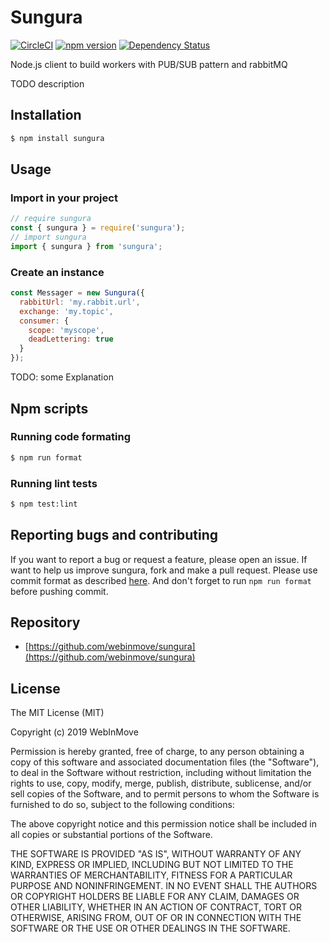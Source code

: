 # Sungura

[![CircleCI](https://circleci.com/gh/webinmove/sungura.svg?style=svg)](https://circleci.com/gh/webinmove/sungura)
[![npm version](https://img.shields.io/npm/v/sungura.svg)](https://www.npmjs.com/package/sungura)
[![Dependency Status](https://img.shields.io/david/webinmove/sungura.svg?style=flat-square)](https://david-dm.org/webinmove/sungura)

Node.js client to build workers with PUB/SUB pattern and rabbitMQ

TODO description

## Installation

```sh
$ npm install sungura
```

## Usage

### Import in your project
```js
// require sungura
const { sungura } = require('sungura');
// import sungura
import { sungura } from 'sungura';
```

### Create an instance

```js
const Messager = new Sungura({
  rabbitUrl: 'my.rabbit.url',
  exchange: 'my.topic',
  consumer: {
    scope: 'myscope',
    deadLettering: true
  }
});
```

TODO: some Explanation

## Npm scripts

### Running code formating

```sh
$ npm run format
```

### Running lint tests

```sh
$ npm test:lint
```

## Reporting bugs and contributing

If you want to report a bug or request a feature, please open an issue.
If want to help us improve sungura, fork and make a pull request.
Please use commit format as described [here](https://github.com/angular/angular.js/blob/master/DEVELOPERS.md#-git-commit-guidelines).
And don't forget to run `npm run format` before pushing commit.

## Repository

- [https://github.com/webinmove/sungura](https://github.com/webinmove/sungura)

## License

The MIT License (MIT)

Copyright (c) 2019 WebInMove

Permission is hereby granted, free of charge, to any person obtaining a copy
of this software and associated documentation files (the "Software"), to deal
in the Software without restriction, including without limitation the rights
to use, copy, modify, merge, publish, distribute, sublicense, and/or sell
copies of the Software, and to permit persons to whom the Software is
furnished to do so, subject to the following conditions:

The above copyright notice and this permission notice shall be included in all
copies or substantial portions of the Software.

THE SOFTWARE IS PROVIDED "AS IS", WITHOUT WARRANTY OF ANY KIND, EXPRESS OR
IMPLIED, INCLUDING BUT NOT LIMITED TO THE WARRANTIES OF MERCHANTABILITY,
FITNESS FOR A PARTICULAR PURPOSE AND NONINFRINGEMENT. IN NO EVENT SHALL THE
AUTHORS OR COPYRIGHT HOLDERS BE LIABLE FOR ANY CLAIM, DAMAGES OR OTHER
LIABILITY, WHETHER IN AN ACTION OF CONTRACT, TORT OR OTHERWISE, ARISING FROM,
OUT OF OR IN CONNECTION WITH THE SOFTWARE OR THE USE OR OTHER DEALINGS IN THE
SOFTWARE.
